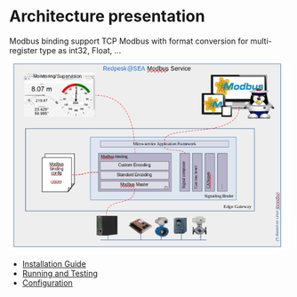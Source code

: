 # Architecture presentation

Modbus binding support TCP Modbus with format conversion for multi-register type as int32, Float, ...

![Modbus binding architecture](assets/modbus_binding_archi.png)

* [Installation Guide](./2-installation_guide.html)
* [Running and Testing](./3-configuration.html)
* [Configuration](./4-running_and_testing.html)